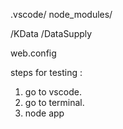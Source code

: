 .vscode/
node_modules/


/KData
/DataSupply

web.config

steps for testing :

1.  go to vscode.
2.  go to terminal.
3.  node app